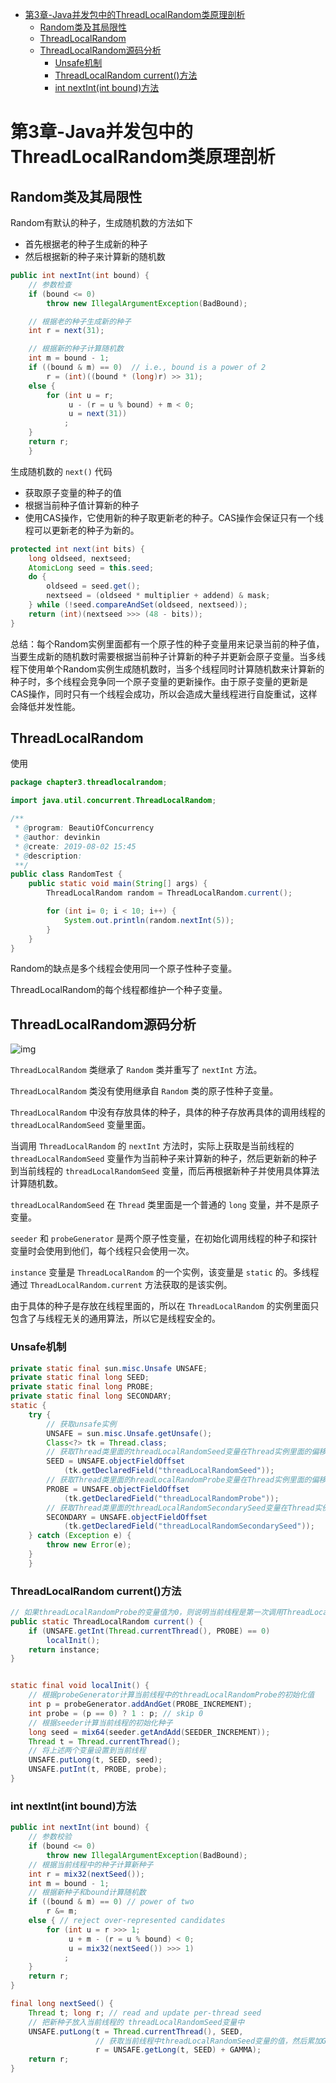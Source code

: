 - [第3章-Java并发包中的ThreadLocalRandom类原理剖析](#sec-1)
  - [Random类及其局限性](#sec-1-1)
  - [ThreadLocalRandom](#sec-1-2)
  - [ThreadLocalRandom源码分析](#sec-1-3)
    - [Unsafe机制](#sec-1-3-1)
    - [ThreadLocalRandom current()方法](#sec-1-3-2)
    - [int nextInt(int bound)方法](#sec-1-3-3)

# 第3章-Java并发包中的ThreadLocalRandom类原理剖析<a id="sec-1"></a>

## Random类及其局限性<a id="sec-1-1"></a>

Random有默认的种子，生成随机数的方法如下

-   首先根据老的种子生成新的种子
-   然后根据新的种子来计算新的随机数

```java
public int nextInt(int bound) {
    // 参数检查
    if (bound <= 0)
        throw new IllegalArgumentException(BadBound);

    // 根据老的种子生成新的种子
    int r = next(31);

    // 根据新的种子计算随机数
    int m = bound - 1;
    if ((bound & m) == 0)  // i.e., bound is a power of 2
        r = (int)((bound * (long)r) >> 31);
    else {
        for (int u = r;
             u - (r = u % bound) + m < 0;
             u = next(31))
            ;
    }
    return r;
    }
```

生成随机数的 `next()` 代码

-   获取原子变量的种子的值
-   根据当前种子值计算新的种子
-   使用CAS操作，它使用新的种子取更新老的种子。CAS操作会保证只有一个线程可以更新老的种子为新的。

```java
protected int next(int bits) {
    long oldseed, nextseed;
    AtomicLong seed = this.seed;
    do {
        oldseed = seed.get();
        nextseed = (oldseed * multiplier + addend) & mask;
    } while (!seed.compareAndSet(oldseed, nextseed));
    return (int)(nextseed >>> (48 - bits));
}
```

总结：每个Random实例里面都有一个原子性的种子变量用来记录当前的种子值，当要生成新的随机数时需要根据当前种子计算新的种子并更新会原子变量。当多线程下使用单个Random实例生成随机数时，当多个线程同时计算随机数来计算新的种子时，多个线程会竞争同一个原子变量的更新操作。由于原子变量的更新是CAS操作，同时只有一个线程会成功，所以会造成大量线程进行自旋重试，这样会降低并发性能。

## ThreadLocalRandom<a id="sec-1-2"></a>

使用

```java
package chapter3.threadlocalrandom;

import java.util.concurrent.ThreadLocalRandom;

/**
 * @program: BeautiOfConcurrency
 * @author: devinkin
 * @create: 2019-08-02 15:45
 * @description:
 **/
public class RandomTest {
    public static void main(String[] args) {
        ThreadLocalRandom random = ThreadLocalRandom.current();

        for (int i= 0; i < 10; i++) {
            System.out.println(random.nextInt(5));
        }
    }
}
```

Random的缺点是多个线程会使用同一个原子性种子变量。

ThreadLocalRandom的每个线程都维护一个种子变量。

## ThreadLocalRandom源码分析<a id="sec-1-3"></a>

![img](./images/threadlocalrandom1.png)

`ThreadLocalRandom` 类继承了 `Random` 类并重写了 `nextInt` 方法。

`ThreadLocalRandom` 类没有使用继承自 `Random` 类的原子性种子变量。

`ThreadLocalRandom` 中没有存放具体的种子，具体的种子存放再具体的调用线程的 `threadLocalRandomSeed` 变量里面。

当调用 `ThreadLocalRandom` 的 `nextInt` 方法时，实际上获取是当前线程的 `threadLocalRandomSeed` 变量作为当前种子来计算新的种子，然后更新新的种子到当前线程的 `threadLocalRandomSeed` 变量，而后再根据新种子并使用具体算法计算随机数。

`threadLocalRandomSeed` 在 `Thread` 类里面是一个普通的 `long` 变量，并不是原子变量。

`seeder` 和 `probeGenerator` 是两个原子性变量，在初始化调用线程的种子和探针变量时会使用到他们，每个线程只会使用一次。

`instance` 变量是 `ThreadLocalRandom` 的一个实例，该变量是 `static` 的。多线程通过 `ThreadLocalRandom.current` 方法获取的是该实例。

由于具体的种子是存放在线程里面的，所以在 `ThreadLocalRandom` 的实例里面只包含了与线程无关的通用算法，所以它是线程安全的。

### Unsafe机制<a id="sec-1-3-1"></a>

```java
private static final sun.misc.Unsafe UNSAFE;
private static final long SEED;
private static final long PROBE;
private static final long SECONDARY;
static {
    try {
        // 获取unsafe实例
        UNSAFE = sun.misc.Unsafe.getUnsafe();
        Class<?> tk = Thread.class;
        // 获取Thread类里面的threadLocalRandomSeed变量在Thread实例里面的偏移量
        SEED = UNSAFE.objectFieldOffset
            (tk.getDeclaredField("threadLocalRandomSeed"));
        // 获取Thread类里面的hreadLocalRandomProbe变量在Thread实例里面的偏移量
        PROBE = UNSAFE.objectFieldOffset
            (tk.getDeclaredField("threadLocalRandomProbe"));
        // 获取Thread类里面的threadLocalRandomSecondarySeed变量在Thread实例里面的偏移量
        SECONDARY = UNSAFE.objectFieldOffset
            (tk.getDeclaredField("threadLocalRandomSecondarySeed"));
    } catch (Exception e) {
        throw new Error(e);
    }
    }
```

### ThreadLocalRandom current()方法<a id="sec-1-3-2"></a>

```java
// 如果threadLocalRandomProbe的变量值为0，则说明当前线程是第一次调用ThreadLocalRandom的current方法。
public static ThreadLocalRandom current() {
    if (UNSAFE.getInt(Thread.currentThread(), PROBE) == 0)
        localInit();
    return instance;
}


static final void localInit() {
    // 根据probeGenerator计算当前线程中的threadLocalRandomProbe的初始化值
    int p = probeGenerator.addAndGet(PROBE_INCREMENT);
    int probe = (p == 0) ? 1 : p; // skip 0
    // 根据seeder计算当前线程的初始化种子
    long seed = mix64(seeder.getAndAdd(SEEDER_INCREMENT));
    Thread t = Thread.currentThread();
    // 将上述两个变量设置到当前线程
    UNSAFE.putLong(t, SEED, seed);
    UNSAFE.putInt(t, PROBE, probe);
}
```

### int nextInt(int bound)方法<a id="sec-1-3-3"></a>

```java
public int nextInt(int bound) {
    // 参数校验
    if (bound <= 0)
        throw new IllegalArgumentException(BadBound);
    // 根据当前线程中的种子计算新种子
    int r = mix32(nextSeed());
    int m = bound - 1;
    // 根据新种子和bound计算随机数
    if ((bound & m) == 0) // power of two
        r &= m;
    else { // reject over-represented candidates
        for (int u = r >>> 1;
             u + m - (r = u % bound) < 0;
             u = mix32(nextSeed()) >>> 1)
            ;
    }
    return r;
}

final long nextSeed() {
    Thread t; long r; // read and update per-thread seed
    // 把新种子放入当前线程的 threadLocalRandomSeed变量中
    UNSAFE.putLong(t = Thread.currentThread(), SEED,
                   // 获取当前线程中threadLocalRandomSeed变量的值，然后累加GAMMA值作为新种子
                   r = UNSAFE.getLong(t, SEED) + GAMMA);
    return r;
}
```
